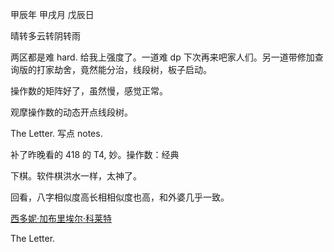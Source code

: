 甲辰年 甲戌月 戊辰日

晴转多云转阴转雨

两区都是难 hard. 给我上强度了。一道难 dp 下次再来吧家人们。另一道带修加查询版的打家劫舍，竟然能分治，线段树，板子启动。

操作数的矩阵好了，虽然慢，感觉正常。

观摩操作数的动态开点线段树。

The Letter. 写点 notes.

补了昨晚看的 418 的 T4, 妙。操作数：经典

下棋。软件棋洪水一样，太神了。

回看，八字相似度高长相相似度也高，和外婆几乎一致。

[西多妮·加布里埃尔·科莱特](https://media.newyorker.com/photos/6372c083f6225a8c64446eb3/master/w_1920,c_limit/LaPointe-Colette-01.jpg)

The Letter.